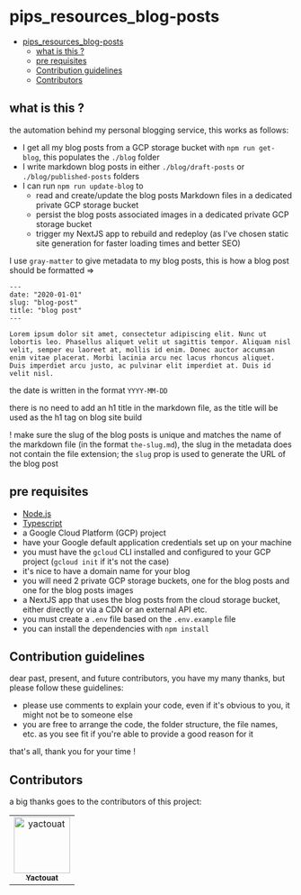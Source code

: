 # pips_resources_blog-posts

<!-- TOC -->

- [pips_resources_blog-posts](#pips_resources_blog-posts)
  - [what is this ?](#what-is-this-)
  - [pre requisites](#pre-requisites)
  - [Contribution guidelines](#contribution-guidelines)
  - [Contributors](#contributors)

<!-- /TOC -->

## what is this ?

the automation behind my personal blogging service, this works as follows:

- I get all my blog posts from a GCP storage bucket with `npm run get-blog`, this populates the `./blog` folder
- I write markdown blog posts in either `./blog/draft-posts` or `./blog/published-posts` folders
- I can run `npm run update-blog` to
  - read and create/update the blog posts Markdown files in a dedicated private GCP storage bucket
  - persist the blog posts associated images in a dedicated private GCP storage bucket
  - trigger my NextJS app to rebuild and redeploy (as I've chosen static site generation for faster loading times and better SEO)

I use `gray-matter` to give metadata to my blog posts, this is how a blog post should be formatted =>

```
---
date: "2020-01-01"
slug: "blog-post"
title: "blog post"
---

Lorem ipsum dolor sit amet, consectetur adipiscing elit. Nunc ut lobortis leo. Phasellus aliquet velit ut sagittis tempor. Aliquam nisl velit, semper eu laoreet at, mollis id enim. Donec auctor accumsan enim vitae placerat. Morbi lacinia arcu nec lacus rhoncus aliquet. Duis imperdiet arcu justo, ac pulvinar elit imperdiet at. Duis id velit nisl.
```

the date is written in the format `YYYY-MM-DD`

there is no need to add an h1 title in the markdown file, as the title will be used as the h1 tag on blog site build

! make sure the slug of the blog posts is unique and matches the name of the markdown file (in the format `the-slug.md`), the slug in the metadata does not contain the file extension; the `slug` prop is used to generate the URL of the blog post

## pre requisites

- [Node.js](https://nodejs.org/en/)
- [Typescript](https://www.typescriptlang.org/)
- a Google Cloud Platform (GCP) project
- have your Google default application credentials set up on your machine
- you must have the `gcloud` CLI installed and configured to your GCP project (`gcloud init` if it's not the case)
- it's nice to have a domain name for your blog
- you will need 2 private GCP storage buckets, one for the blog posts and one for the blog posts images
- a NextJS app that uses the blog posts from the cloud storage bucket, either directly or via a CDN or an external API etc.
- you must create a `.env` file based on the `.env.example` file
- you can install the dependencies with `npm install`

## Contribution guidelines

dear past, present, and future contributors, you have my many thanks, but please follow these guidelines:

- please use comments to explain your code, even if it's obvious to you, it might not be to someone else
- you are free to arrange the code, the folder structure, the file names, etc. as you see fit if you're able to provide a good reason for it

that's all, thank you for your time !

## Contributors

a big thanks goes to the contributors of this project:

<table>
<tbody>
    <tr>
        <td align="center"><a href="https://github.com/yactouat"><img src="https://avatars.githubusercontent.com/u/37403808?v=4" width="100px;" alt="yactouat"/><br /><sub><b>Yactouat</b></sub></a><br /><a href="https://github.com/yactouat"></td>
    </tr>
</tbody>
</table>
